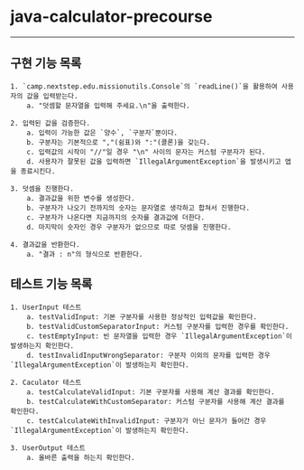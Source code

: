 # java-calculator-precourse

---

## 구현 기능 목록

    1. `camp.nextstep.edu.missionutils.Console`의 `readLine()`을 활용하여 사용자의 값을 입력받는다.
        a. "덧셈할 문자열을 입력해 주세요.\n"을 출력한다.

    2. 입력된 값을 검증한다.
        a. 입력이 가능한 값은 `양수`, `구분자`뿐이다.
        b. 구분자는 기본적으로 ","(쉼표)와 ":"(콜론)을 갖는다.
        c. 입력값의 시작이 "//"일 경우 "\n" 사이의 문자는 커스텀 구분자가 된다.
        d. 사용자가 잘못된 값을 입력하면 `IllegalArgumentException`을 발생시키고 앱을 종료시킨다.

    3. 덧셈을 진행한다.
        a. 결과값을 위한 변수를 생성한다.
        b. 구분자가 나오기 전까지의 숫자는 문자열로 생각하고 합쳐서 진행한다.
        c. 구분자가 나온다면 지금까지의 숫자를 결과값에 더한다.
        d. 마지막이 숫자인 경우 구분자가 없으므로 따로 덧셈을 진행한다.

    4. 결과값을 반환한다.
        a. "결과 : n"의 형식으로 반환한다.

## 테스트 기능 목록

    1. UserInput 테스트
        a. testValidInput: 기본 구분자를 사용한 정상적인 입력값을 확인한다.
        b. testValidCustomSeparatorInput: 커스텀 구분자를 입력한 경우를 확인한다.
        c. testEmptyInput: 빈 문자열을 입력한 경우 `IllegalArgumentException`이 발생하는지 확인한다.
        d. testInvalidInputWrongSeparator: 구분자 이외의 문자를 입력한 경우 `IllegalArgumentException`이 발생하는지 확인한다.

    2. Caculator 테스트
        a. testCalculateValidInput: 기본 구분자를 사용해 계산 결과를 확인한다.
        b. testCalculateWithCustomSeparator: 커스텀 구분자를 사용해 계산 결과를 확인한다.
        c. testCalculateWithInvalidInput: 구분자가 아닌 문자가 들어간 경우 `IllegalArgumentException`이 발생하는지 확인한다.

    3. UserOutput 테스트
        a. 올바른 출력을 하는지 확인한다.